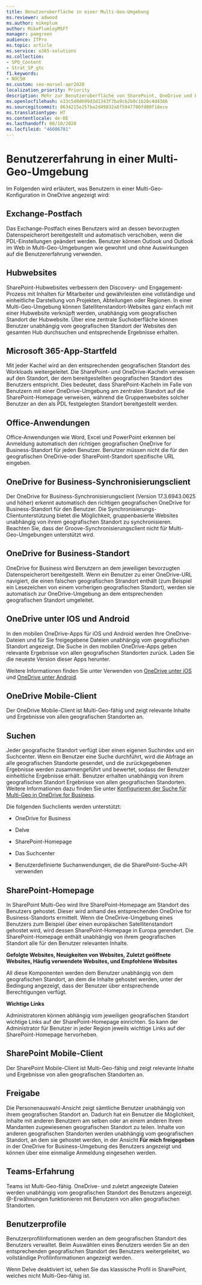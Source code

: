 ```yaml
---
title: Benutzeroberfläche in einer Multi-Geo-Umgebung
ms.reviewer: adwood
ms.author: mikeplum
author: MikePlumleyMSFT
manager: pamgreen
audience: ITPro
ms.topic: article
ms.service: o365-solutions
ms.collection:
- SPO_Content
- Strat_SP_gtc
f1.keywords:
- NOCSH
ms.custom: seo-marvel-apr2020
localization_priority: Priority
description: Mehr zur Benutzeroberfläche von SharePoint, OneDrive und Exchange in einer Multi-Geo-Umgebung für Microsoft 365.
ms.openlocfilehash: e33c5d0d699d3d1343f7ba9cb2b0c1b20c4d4366
ms.sourcegitcommit: 8634215e257ba2d49832a8f5947700fd00f18ece
ms.translationtype: HT
ms.contentlocale: de-DE
ms.lasthandoff: 08/10/2020
ms.locfileid: "46606781"
---
```

# <a name="user-experience-in-a-multi-geo-environment"></a>Benutzererfahrung in einer Multi-Geo-Umgebung

Im Folgenden wird erläutert, was Benutzern in einer Multi-Geo-Konfiguration in OneDrive angezeigt wird:

## <a name="exchange-mailbox"></a>Exchange-Postfach

Das Exchange-Postfach eines Benutzers wird an dessen bevorzugten Datenspeicherort bereitgestellt und automatisch verschoben, wenn die PDL-Einstellungen geändert werden. Benutzer können Outlook und Outlook im Web in Multi-Geo-Umgebungen wie gewohnt und ohne Auswirkungen auf die Benutzererfahrung verwenden.

## <a name="hub-sites"></a>Hubwebsites

SharePoint-Hubwebsites verbessern den Discovery- und Engagement-Prozess mit Inhalten für Mitarbeiter und gewährleisten eine vollständige und einheitliche Darstellung von Projekten, Abteilungen oder Regionen. In einer Multi-Geo-Umgebung können Satellitenstandort-Websites ganz einfach mit einer Hubwebsite verknüpft werden, unabhängig vom geografischen Standort der Hubwebsite. Über eine zentrale Suchoberfläche können Benutzer unabhängig vom geografischen Standort der Websites den gesamten Hub durchsuchen und entsprechende Ergebnisse erhalten.

## <a name="microsoft-365-app-launcher"></a>Microsoft 365-App-Startfeld

Mit jeder Kachel wird an den entsprechenden geografischen Standort des Workloads weitergeleitet. Die SharePoint- und OneDrive-Kacheln verweisen auf den Standort, der dem bereitgestellten geografischen Standort des Benutzers entspricht. Dies bedeutet, dass SharePoint-Kacheln im Falle von Benutzern mit einer OneDrive-Umgebung am zentralen Standort auf die SharePoint-Homepage verweisen, während die Gruppenwebsites solcher Benutzer an den als PDL festgelegten Standort bereitgestellt werden. 

## <a name="office-applications"></a>Office-Anwendungen

Office-Anwendungen wie Word, Excel und PowerPoint erkennen bei Anmeldung automatisch den richtigen geografischen OneDrive for Business-Standort für jeden Benutzer. Benutzer müssen nicht die für den geografischen OneDrive-oder SharePoint-Standort spezifische URL eingeben.

## <a name="onedrive-for-business-sync-client"></a>OneDrive for Business-Synchronisierungsclient

Der OneDrive for Business-Synchronisierungsclient (Version 17.3.6943.0625 und höher) erkennt automatisch den richtigen geografischen OneDrive for Business-Standort für den Benutzer. Die Synchronisierungs-Clientunterstützung bietet die Möglichkeit, gruppenbasierte Websites unabhängig von ihrem geografischen Standort zu synchronisieren. Beachten Sie, dass der Groove-Synchronisierungsclient nicht für Multi-Geo-Umgebungen unterstützt wird. 

## <a name="onedrive-for-business-location"></a>OneDrive for Business-Standort

OneDrive for Business wird Benutzern an dem jeweiligen bevorzugten Datenspeicherort bereitgestellt. Wenn ein Benutzer zu einer OneDrive-URL navigiert, die einen falschen geografischen Strandort enthält (zum Beispiel ein Lesezeichen von einem vorherigen geografischen Standort), werden sie automatisch zur OneDrive-Umgebung an dem entsprechenden geografischen Standort umgeleitet.

## <a name="onedrive-ios-and-android"></a>OneDrive unter IOS und Android 

In den mobilen OneDrive-Apps für iOS und Android werden Ihre OneDrive-Dateien und für Sie freigegebene Dateien unabhängig vom geografischen Standort angezeigt. Die Suche in den mobilen OneDrive-Apps geben relevante Ergebnisse von allen geografischen Standorten zurück. Laden Sie die neueste Version dieser Apps herunter.

Weitere Informationen finden Sie unter Verwenden von [OneDrive unter iOS](https://support.office.com/article/08d5c5b2-ccc6-40eb-a244-fe3597a3c247) und [OneDrive unter Android](https://support.office.com/article/eee1d31c-792d-41d4-8132-f9621b39eb36).

## <a name="onedrive-mobile-client"></a>OneDrive Mobile-Client 

Der OneDrive Mobile-Client ist Multi-Geo-fähig und zeigt relevante Inhalte und Ergebnisse von allen geografischen Standorten an.

## <a name="search"></a>Suchen

Jeder geografische Standort verfügt über einen eigenen Suchindex und ein Suchcenter. Wenn ein Benutzer eine Suche durchführt, wird die Abfrage an alle geografischen Standorte gesendet, und die zurückgegebenen Ergebnisse werden zusammengeführt und bewertet, sodass der Benutzer einheitliche Ergebnisse erhält. Benutzer erhalten unabhängig von ihrem geografischen Standort Ergebnisse von allen geografischen Standorten. Weitere Informationen dazu finden Sie unter [Konfigurieren der Suche für Multi-Geo in OneDrive for Business](configure-search-for-multi-geo.md).

Die folgenden Suchclients werden unterstützt:

-   OneDrive for Business

-   Delve

-   SharePoint-Homepage

-   Das Suchcenter

-   Benutzerdefinierte Suchanwendungen, die die SharePoint-Suche-API verwenden

## <a name="sharepoint-home"></a>SharePoint-Homepage 

In SharePoint Multi-Geo wird Ihre SharePoint-Homepage am Standort des Benutzers gehostet. Dieser wird anhand des entsprechenden OneDrive for Business-Standorts ermittelt. Wenn die OneDrive-Umgebung eines Benutzers zum Beispiel über einen europäischen Satellitenstandort gehostet wird, wird dessen SharePoint-Homepage in Europa gerendert. Die SharePoint-Homepage enthält unabhängig von ihrem geografischen Standort alle für den Benutzer relevanten Inhalte. 

**Gefolgte Websites, Neuigkeiten von Websites, Zuletzt geöffnete Websites, Häufig verwendete Websites, und Empfohlene Websites**

All diese Komponenten werden dem Benutzer unabhängig von dem geografischen Standort, an dem die Inhalte gehostet werden, unter der Bedingung angezeigt, dass der Benutzer über entsprechende Berechtigungen verfügt. 

**Wichtige Links**

Administratoren können abhängig vom jeweiligen geografischen Standort wichtige Links auf der SharePoint-Homepage einrichten. So kann der Administrator für Benutzer in jeder Region jeweils wichtige Links auf der SharePoint-Homepage hervorheben. 

## <a name="sharepoint-mobile-client"></a>SharePoint Mobile-Client 

Der SharePoint Mobile-Client ist Multi-Geo-fähig und zeigt relevante Inhalte und Ergebnisse von allen geografischen Standorten an.

## <a name="sharing"></a>Freigabe

Die Personenauswahl-Ansicht zeigt sämtliche Benutzer unabhängig von ihrem geografischen Standort an. Dadurch hat ein Benutzer die Möglichkeit, Inhalte mit anderen Benutzern am selben oder an einem anderen Ihrem Mandanten zugewiesenen geografischen Standort zu teilen. Inhalte von anderen geografischen Standorten werden unabhängig vom geografischen Standort, an dem sie gehostet werden, in der Ansicht **Für mich freigegeben** in der OneDrive for Business-Umgebung des Benutzers angezeigt und können über eine einmalige Anmeldung eingesehen werden.

## <a name="teams-experience"></a>Teams-Erfahrung

Teams ist Multi-Geo-fähig. OneDrive- und zuletzt angezeigte Dateien werden unabhängig vom geografischen Standort des Benutzers angezeigt. @-Erwähnungen funktionieren mit Benutzern von allen geografischen Standorten.

## <a name="user-profiles"></a>Benutzerprofile

Benutzerprofilinformationen werden an dem geografischen Standort des Benutzers verwaltet. Beim Auswählen eines Benutzers werden Sie an den entsprechenden geografischen Standort des Benutzers weitergeleitet, wo vollständige Profilinformationen angezeigt werden.

Wenn Delve deaktiviert ist, sehen Sie das klassische Profil in SharePoint, welches nicht Multi-Geo-fähig ist.


